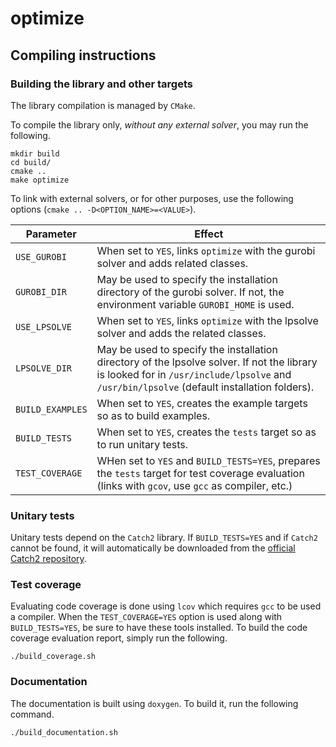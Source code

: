 # optimize

## Compiling instructions

### Building the library and other targets

The library compilation is managed by `CMake`.

To compile the library only, *without any external solver*, you may run the following.
```shell
mkdir build
cd build/
cmake ..
make optimize
```

To link with external solvers, or for other purposes, use the following options (`cmake .. -D<OPTION_NAME>=<VALUE>`). 

| Parameter        | Effect                                                                                                                                                                                     |
|------------------|--------------------------------------------------------------------------------------------------------------------------------------------------------------------------------------------|
| `USE_GUROBI`     | When set to `YES`, links `optimize` with the gurobi solver and adds related classes.                                                                                                       |
| `GUROBI_DIR`     | May be used to specify the installation directory of the gurobi solver. If not, the environment variable `GUROBI_HOME` is used.                                                            |
| `USE_LPSOLVE`    | When set to `YES`, links `optimize` with the lpsolve solver and adds the related classes.                                                                                                  |
| `LPSOLVE_DIR`    | May be used to specify the installation directory of the lpsolve solver. If not the library is looked for in `/usr/include/lpsolve` and `/usr/bin/lpsolve` (default installation folders). |
| `BUILD_EXAMPLES` | When set to `YES`, creates the example targets so as to build examples.                                                                                                                    |
| `BUILD_TESTS`    | When set to `YES`, creates the `tests` target so as to run unitary tests.                                                                                                                  |
| `TEST_COVERAGE`  | WHen set to `YES` and `BUILD_TESTS=YES`, prepares the `tests` target for test coverage evaluation (links with `gcov`, use `gcc` as compiler, etc.)                                         |

### Unitary tests

Unitary tests depend on the `Catch2` library. 
If `BUILD_TESTS=YES` and if `Catch2` cannot be found, it will automatically be downloaded from the [official Catch2 repository](https://github.com/catchorg/Catch2).

### Test coverage

Evaluating code coverage is done using `lcov` which requires `gcc` to be used a compiler. When the `TEST_COVERAGE=YES` option is used along with `BUILD_TESTS=YES`, be sure to have these tools installed.
To build the code coverage evaluation report, simply run the following.
```shell
./build_coverage.sh
```

### Documentation

The documentation is built using `doxygen`. To build it, run the following command.
```shell
./build_documentation.sh
```
